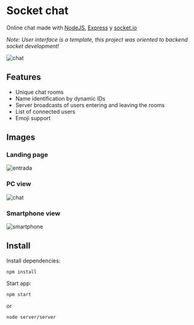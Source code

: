 # Socket chat
Online chat made with [NodeJS](https://nodejs.org/en/), [Express](https://expressjs.com/es/) y [socket.io](https://socket.io/)

_Note: User interface is a template, this project was oriented to backend socket development!_

![chat](https://i.imgur.com/aCH9c4s.png)

## Features
- Unique chat rooms
- Name identification by dynamic IDs
- Server broadcasts of users entering and leaving the rooms
- List of connected users
- Emoji support

## Images

### Landing page
![entrada](https://i.imgur.com/bFWT1Ib.png)

### PC view
![chat](https://i.imgur.com/aCH9c4s.png)

### Smartphone view
![smartphone](https://i.imgur.com/JzAhPEB.png)

## Install
Install dependencies:
```
npm install
```

Start app:
```
npm start
```

or

```
node server/server
```
